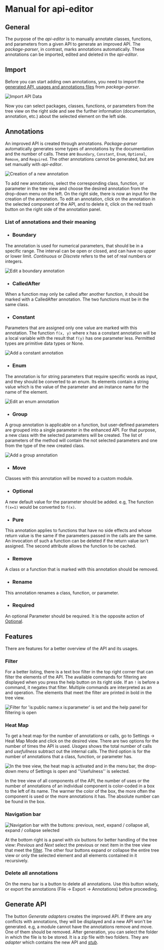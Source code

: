 # Manual for api-editor
## General
The purpose of the _api-editor_ is to manually annotate classes, functions, and parameters from a given API
to generate an improved API. The _package-parser_, in contrast, marks annotations automatically.
These annotations can be imported, edited and deleted in the _api-editor_.

## Import
Before you can start adding own annotations, you need to import the [generated API, usages and annotations files](../package-parser/README.md) from _package-parser_.

<img src="img/import.jpg" alt="Import API Data">

Now you can select packages, classes, functions, or parameters from the tree view on the right side and see the further information (documentation, annotation, etc.) about the selected element on the left side.

## Annotations
An improved API is created through annotations.
_Package-parser_ automatically generates some types of annotations by the documentation and the number of calls.
These are `Boundary`, `Constant`, `Enum`, `Optional`, `Remove`, and `Required`.
The other annotations cannot be generated, but are set manually with _api-editor_.

<img src="img/annotation.jpg" alt="Creation of a new annotation" style="max-width: 800px;">

To add new annotations, select the corresponding class, function, or parameter in the tree view
and choose the desired annotation from the drop-down menu on the left.
On the right side, there is now an input for the creation of the annotation.
To edit an annotation, click on the annotation in the selected component of the API,
and to delete it, click on the red trash button on the right side of the annotation panel.

### List of annotations and their meaning
* ### Boundary
The annotation is used for numerical parameters, that should be in a specific range.
The interval can be open or closed, and can have no upper or lower limit.
_Continuous_ or _Discrete_ refers to the set of real numbers or integers.

<img src="img/boundary.jpg" alt="Edit a boundary annotation" style="max-width: 450px;">

* ### CalledAfter
When a function may only be called after another function, it should be marked with a CalledAfter annotation.
The two functions must be in the same class.

* ### Constant
Parameters that are assigned only one value are marked with this annotation.
The function ``f(x, y)`` where x has a constant annotation will be a local variable with the result that ``f(y)`` has one parameter less.
Permitted types are primitive data types or None.

<img src="img/constant.jpg" alt="Add a constant annotation" style="max-width: 450px;">


* ### Enum
The annotation is for string parameters that require specific words as input, and they should be converted to an enum.
Its elements contain a string value which is the value of the parameter and an instance name for the name of the element.

<img src="img/enum.jpg" alt="Edit an enum annotation" style="max-width: 450px;">

* ### Group
A group annotation is applicable on a function, but user-defined parameters are grouped into a single parameter in the enhanced API.
For that purpose, a new class with the selected parameters will be created.
The list of parameters of the method will contain the not selected parameters and one from the type of the new created class.

<img src="img/group.jpg" alt="Add a group annotation" style="max-width: 500px;">

* ### Move
Classes with this annotation will be moved to a custom module.

* ### Optional
A new default value for the parameter should be added. e.g, The function ``f(x=1)`` would be converted to ``f(x)``.

* ### Pure
This annotation applies to functions that have no side effects and whose return value is the same if the parameters passed in the calls are the same.
An invocation of such a function can be deleted if the return value isn't assigned.
The second attribute allows the function to be cached.

* ### Remove
A class or a function that is marked with this annotation should be removed.

* ### Rename
This annotation renames a class, function, or parameter.

* ### Required
An optional Parameter should be required. It is the opposite action of [Optional](#optional).

## Features
There are features for a better overview of the API and its usages.

### Filter
For a better listing, there is a text box filter in the top right corner that can filter the elements of the API.
The available commands for filtering are displayed when you press the help button on its right side.
If an ``!`` is before a command, it negates that filter.
Multiple commands are interpreted as an and operation.
The elements that meet the filter are printed in bold in the tree view.

<img src="img/filter.jpg" alt="Filter for 'is:public name:x is:parameter' is set and the help panel for filtering is open" style="max-height: 650px;">

### Heat Map
To get a heat map for the number of annotations or calls, go to Settings → Heat Map Mode and click on the desired view.
There are two options for the number of times the API is used.
_Usages_ shows the total number of calls and _usefullness_ subtract out the internal calls.
The third option is for the number of annotations that a class, function, or parameter has.

<img src="img/heat_map.jpg" alt="In the tree view, the heat map is activated and in the menu bar, the drop-down menu of Settings is open and ''Usefulness'' is selected." style="max-height: 650px;">

In the tree view of all components of the API,
the number of uses or the number of annotations of an individual component is color-coded in a box to the left of its name.
The warmer the color of the box, the more often the component is used or the more annotations it has.
The absolute number can be found in the box.

### Navigation bar
<img src="img/navigation.jpg" alt="Navigation bar with the buttons: previous, next, expand / collapse all, expand / collapse selected">

At the bottom right is a panel with six buttons for better handling of the tree view:
_Previous_ and _Next_ select the previous or next item in the tree view that meet the [filter](#filter).
The other four buttons expand or collapse the entire tree view or only the selected element and all elements contained in it recursively.

### Delete all annotations
On the menu bar is a button to delete all annotations. Use this button wisely, or export the annotations (File → Export → Annotations) before proceeding.

## Generate API
The button _Generate adapters_ creates the improved API.
If there are any conflicts with annotations, they will be displayed and a new API won't be generated.
e.g, a module cannot have the annotations remove and move. One of them should be removed.
After generation, you can select the folder in which the file is to be stored.
It is a zip file with two folders. They are _adapter_ which contains the new API and [_stub_](https://github.com/lars-reimann/safe-data-science/blob/main/docs/DSL/stub-language/README.md).
